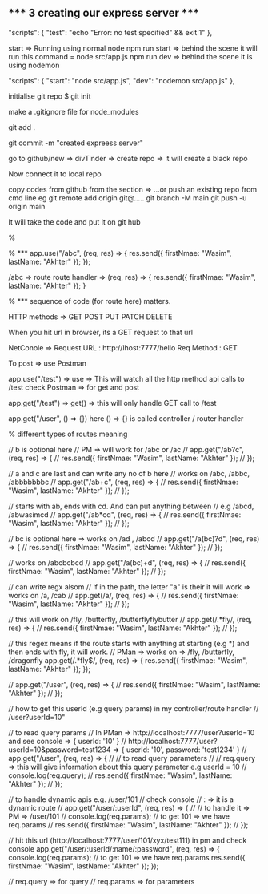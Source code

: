 ## **\*\*\*** 3 creating our express server **\*\*\***

<!-- writing script to run -->

"scripts": {
"test": "echo \"Error: no test specified\" && exit 1"
},

start => Running using normal node
npm run start => behind the scene it will run this command = node src/app.js
npm run dev => behind the scene it is using nodemon

"scripts": {
"start": "node src/app.js",
"dev": "nodemon src/app.js"
},

<!-- git overview -->

initialise git repo
$ git init

make a .gitignore file for node_modules

git add .

git commit -m "created expreess server"

go to github/new => divTinder => create repo => it will create a black repo

Now connect it to local repo

copy codes from github from the section => ...or push an existing repo from cmd line
eg git remote add origin git@.....
git branch -M main
git push -u origin main

It will take the code and put it on git hub

% <!-- Baic things -->

% \*\*\*
app.use("/abc", (req, res) => {
res.send({ firstNmae: "Wasim", lastName: "Akhter" });
});

/abc => route
route handler => (req, res) => {
res.send({ firstNmae: "Wasim", lastName: "Akhter" });
}

% \*\*\*
sequence of code (for route here) matters.

HTTP methods => GET POST PUT PATCH DELETE

When you hit url in browser, its a GET request to that url

NetConole => Request URL : http://lhost:7777/hello
Req Method : GET

To post => use Postman

app.use("/test") => use => This will watch all the http method api calls to /test
check Postman => for get and post

app.get("/test") => get() => this will only handle GET call to /test

app.get("/user", () => {})
here () => {} is called controller / router handler

% different types of routes meaning

// b is optional here
// PM => will work for /abc or /ac
// app.get("/ab?c", (req, res) => {
// res.send({ firstNmae: "Wasim", lastName: "Akhter" });
// });

// a and c are last and can write any no of b here
// works on /abc, /abbc, /abbbbbbbc
// app.get("/ab+c", (req, res) => {
// res.send({ firstNmae: "Wasim", lastName: "Akhter" });
// });

// starts with ab, ends with cd. And can put anything between
// e.g /abcd, /abwasimcd
// app.get("/ab\*cd", (req, res) => {
// res.send({ firstNmae: "Wasim", lastName: "Akhter" });
// });

// bc is optional here => works on /ad , /abcd
// app.get("/a(bc)?d", (req, res) => {
// res.send({ firstNmae: "Wasim", lastName: "Akhter" });
// });

// works on /abcbcbcd
// app.get("/a(bc)+d", (req, res) => {
// res.send({ firstNmae: "Wasim", lastName: "Akhter" });
// });

// can write regx alsom
// if in the path, the letter "a" is their it will work => works on /a, /cab
// app.get(/a/, (req, res) => {
// res.send({ firstNmae: "Wasim", lastName: "Akhter" });
// });

// this will work on /fly, /butterfly, /butterflyflybutter
// app.get(/.\*fly/, (req, res) => {
// res.send({ firstNmae: "Wasim", lastName: "Akhter" });
// });

// this regex means if the route starts with anything at starting (e.g *) and then ends with fly, it will work.
// PMan => works on => /fly, /butterfly, /dragonfly
app.get(/.*fly$/, (req, res) => {
res.send({ firstNmae: "Wasim", lastName: "Akhter" });
});

// app.get("/user", (req, res) => {
// res.send({ firstNmae: "Wasim", lastName: "Akhter" });
// });

// how to get this userId (e.g query params) in my controller/route handler
// /user?userId=10"

// to read query params
// In PMan => http://localhost:7777/user?userId=10 and see console => { userId: '10' }
// http://localhost:7777/user?userId=10&password=test1234 => { userId: '10', password: 'test1234' }
// app.get("/user", (req, res) => {
// // to read query parameters
// // req.query => this will give information about this query parameter e.g userId = 10
// console.log(req.query);
// res.send({ firstNmae: "Wasim", lastName: "Akhter" });
// });

// to handle dynamic apis e.g. /user/101
// check console
// : => it is a dynamic route
// app.get("/user/:userId", (req, res) => {
// // to handle it => PM => /user/101
// console.log(req.params); // to get 101 => we have req.params
// res.send({ firstNmae: "Wasim", lastName: "Akhter" });
// });

// hit this url (http://localhost:7777/user/101/xyx/test111) in pm and check console
app.get("/user/:userId/:name/:password", (req, res) => {
console.log(req.params); // to get 101 => we have req.params
res.send({ firstNmae: "Wasim", lastName: "Akhter" });
});

// req.query => for query
// req.params => for parameters

